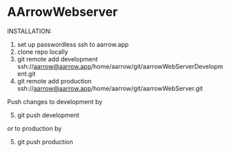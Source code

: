 # AArrowWebserver

INSTALLATION:

1. set up passwordless ssh to aarrow.app
2. clone repo locally
3. git remote add development ssh://aarrow@aarrow.app/home/aarrow/git/aarrowWebServerDevelopment.git
4. git remote add production ssh://aarrow@aarrow.app/home/aarrow/git/aarrowWebServer.git

Push changes to development by

5. git push development

or to production by

5. git push production
